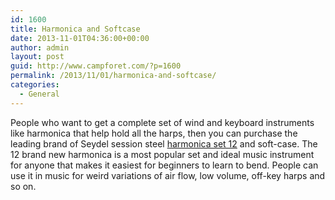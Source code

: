 ```yaml
---
id: 1600
title: Harmonica and Softcase
date: 2013-11-01T04:36:00+00:00
author: admin
layout: post
guid: http://www.campforet.com/?p=1600
permalink: /2013/11/01/harmonica-and-softcase/
categories:
  - General
---
```

People who want to get a complete set of wind and keyboard instruments like harmonica that help hold all the harps, then you can purchase the leading brand of Seydel session steel [harmonica set 12](http://www.musiciansfriend.com/folk-traditional-instruments/seydel-set-of-12--session-steel-harmonica-and-softcase) and soft-case. The 12 brand new harmonica is a most popular set and ideal music instrument for anyone that makes it easiest for beginners to learn to bend. People can use it in music for weird variations of air flow, low volume, off-key harps and so on.